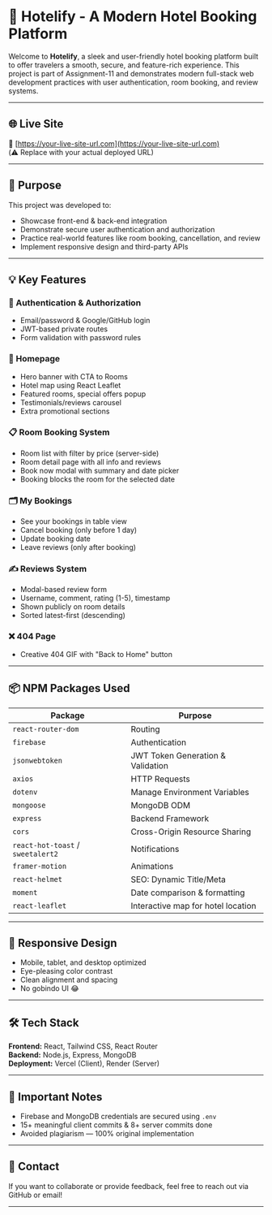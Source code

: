 # 🏨 Hotelify - A Modern Hotel Booking Platform

Welcome to **Hotelify**, a sleek and user-friendly hotel booking platform built to offer travelers a smooth, secure, and feature-rich experience. This project is part of Assignment-11 and demonstrates modern full-stack web development practices with user authentication, room booking, and review systems.

---

## 🌐 Live Site

🔗 [https://your-live-site-url.com](https://your-live-site-url.com)  
(⚠️ Replace with your actual deployed URL)

---

## 🎯 Purpose

This project was developed to:
- Showcase front-end & back-end integration
- Demonstrate secure user authentication and authorization
- Practice real-world features like room booking, cancellation, and review
- Implement responsive design and third-party APIs

---

## 💡 Key Features

### 🔐 Authentication & Authorization
- Email/password & Google/GitHub login
- JWT-based private routes
- Form validation with password rules

### 🏡 Homepage
- Hero banner with CTA to Rooms
- Hotel map using React Leaflet
- Featured rooms, special offers popup
- Testimonials/reviews carousel
- Extra promotional sections

### 📋 Room Booking System
- Room list with filter by price (server-side)
- Room detail page with all info and reviews
- Book now modal with summary and date picker
- Booking blocks the room for the selected date

### 🗂️ My Bookings
- See your bookings in table view
- Cancel booking (only before 1 day)
- Update booking date
- Leave reviews (only after booking)

### ✍️ Reviews System
- Modal-based review form
- Username, comment, rating (1-5), timestamp
- Shown publicly on room details
- Sorted latest-first (descending)

### ❌ 404 Page
- Creative 404 GIF with "Back to Home" button

---

## 📦 NPM Packages Used

| Package | Purpose |
|--------|---------|
| `react-router-dom` | Routing |
| `firebase` | Authentication |
| `jsonwebtoken` | JWT Token Generation & Validation |
| `axios` | HTTP Requests |
| `dotenv` | Manage Environment Variables |
| `mongoose` | MongoDB ODM |
| `express` | Backend Framework |
| `cors` | Cross-Origin Resource Sharing |
| `react-hot-toast` / `sweetalert2` | Notifications |
| `framer-motion` | Animations |
| `react-helmet` | SEO: Dynamic Title/Meta |
| `moment` | Date comparison & formatting |
| `react-leaflet` | Interactive map for hotel location |

---

## 📱 Responsive Design

- Mobile, tablet, and desktop optimized
- Eye-pleasing color contrast
- Clean alignment and spacing
- No gobindo UI 😂

---

## 🛠 Tech Stack

**Frontend:** React, Tailwind CSS, React Router  
**Backend:** Node.js, Express, MongoDB  
**Deployment:** Vercel (Client), Render (Server)

---

## 🚨 Important Notes

- Firebase and MongoDB credentials are secured using `.env`
- 15+ meaningful client commits & 8+ server commits done
- Avoided plagiarism — 100% original implementation

---

## 🤝 Contact

If you want to collaborate or provide feedback, feel free to reach out via GitHub or email!

---

